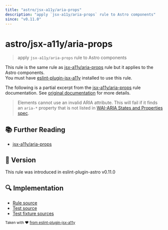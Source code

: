 ```yaml
---
title: "astro/jsx-a11y/aria-props"
description: "apply `jsx-a11y/aria-props` rule to Astro components"
since: "v0.11.0"
---
```


# astro/jsx-a11y/aria-props

> apply `jsx-a11y/aria-props` rule to Astro components

This rule is the same rule as [jsx-a11y/aria-props] rule but it applies to the Astro components.  
You must have [eslint-plugin-jsx-a11y] installed to use this rule.

[eslint-plugin-jsx-a11y]: https://github.com/jsx-eslint/eslint-plugin-jsx-a11y
[jsx-a11y/aria-props]: https://github.com/jsx-eslint/eslint-plugin-jsx-a11y/tree/HEAD/docs/rules/aria-props.md

The following is a partial excerpt from the [jsx-a11y/aria-props] rule documentation. See [original documentation][jsx-a11y/aria-props] for more details.

> Elements cannot use an invalid ARIA attribute. This will fail if it finds an `aria-*` property that is not listed in [WAI-ARIA States and Properties spec](https://www.w3.org/WAI/PF/aria-1.1/states_and_properties).

## 📚 Further Reading

- [jsx-a11y/aria-props]

## 🚀 Version

This rule was introduced in eslint-plugin-astro v0.11.0

## 🔍 Implementation

- [Rule source](https://github.com/ota-meshi/eslint-plugin-astro/blob/main/src/rules/jsx-a11y/aria-props.ts)
- [Test source](https://github.com/ota-meshi/eslint-plugin-astro/blob/main/tests/src/rules/jsx-a11y/aria-props.ts)
- [Test fixture sources](https://github.com/ota-meshi/eslint-plugin-astro/tree/main/tests/fixtures/rules/jsx-a11y/aria-props)

<sup>Taken with ❤️ [from eslint-plugin-jsx-a11y](https://github.com/jsx-eslint/eslint-plugin-jsx-a11y/tree/HEAD/docs/rules/aria-props.md)</sup>
